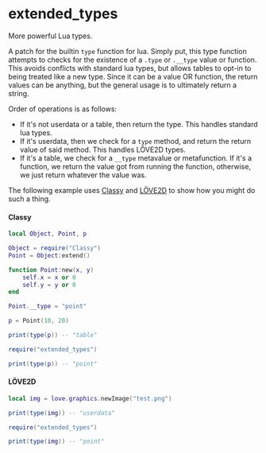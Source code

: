 # extended_types
 More powerful Lua types.

A patch for the builtin `type` function for lua. Simply put, this type function attempts to checks for the existence of a `.type` or `.__type` value or function. This avoids conflicts with standard lua types, but allows tables to opt-in to being treated like a new type. Since it can be a value OR function, the return values can be anything, but the general usage is to ultimately return a string.

Order of operations is as follows:
* If it's not userdata or a table, then return the type. This handles standard lua types.
* If it's userdata, then we check for a `type` method, and return the return value of said method. This handles LÖVE2D types.
* If it's a table, we check for a `__type` metavalue or metafunction. If it's a function, we return the value got from running the function, otherwise, we just return whatever the value was.

The following example uses [Classy](https://github.com/jumpsplat120/Classy) and [LÖVE2D](https://love2d.org/) to show how you might do such a thing.

#### Classy
```lua
local Object, Point, p

Object = require("Classy")
Point = Object:extend()

function Point:new(x, y)
    self.x = x or 0
    self.y = y or 0
end

Point.__type = "point"

p = Point(10, 20)

print(type(p)) -- "table"

require("extended_types")

print(type(p)) -- "point"
```

#### LÖVE2D
```lua
local img = love.graphics.newImage("test.png")

print(type(img)) -- "userdata"

require("extended_types")

print(type(img)) -- "point"
```
